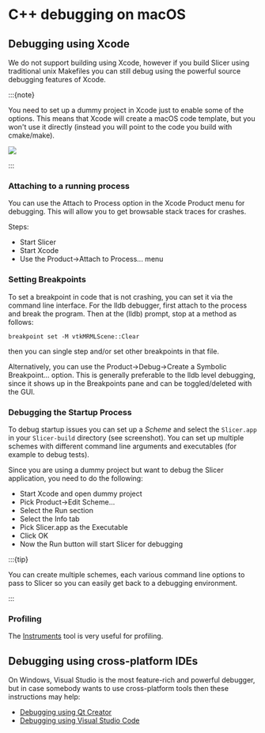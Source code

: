 # C++ debugging on macOS

## Debugging using Xcode

We do not support building using Xcode, however if you build Slicer using traditional unix Makefiles you can still debug using the powerful source debugging features of Xcode.

:::{note}

You need to set up a dummy project in Xcode just to enable some of the options. This means that Xcode will create a macOS code template, but you won't use it directly (instead you will point to the code you build with cmake/make).

![](https://github.com/Slicer/Slicer/releases/download/docs-resources/debugging_xcode.png)

:::

### Attaching to a running process

You can use the Attach to Process option in the Xcode Product menu for debugging. This will allow you to get browsable stack traces for crashes.

Steps:
- Start Slicer
- Start Xcode
- Use the Product->Attach to Process... menu

### Setting Breakpoints

To set a breakpoint in code that is not crashing, you can set it via the command line interface.  For the lldb debugger, first attach to the process and break the program.  Then at the (lldb) prompt, stop at a method as follows:

```text
breakpoint set -M vtkMRMLScene::Clear
```

then you can single step and/or set other breakpoints in that file.

Alternatively, you can use the Product->Debug->Create a Symbolic Breakpoint... option.  This is generally preferable to the lldb level debugging, since it shows up in the Breakpoints pane and can be toggled/deleted with the GUI.

### Debugging the Startup Process

To debug startup issues you can set up a *Scheme* and select the `Slicer.app` in your `Slicer-build` directory (see screenshot). You can set up multiple schemes with different command line arguments and executables (for example to debug tests).

Since you are using a dummy project but want to debug the Slicer application, you need to do the following:

- Start Xcode and open dummy project
- Pick Product->Edit Scheme...
- Select the Run section
- Select the Info tab
- Pick Slicer.app as the Executable
- Click OK
- Now the Run button will start Slicer for debugging

:::{tip}

You can create multiple schemes, each various command line options to pass to Slicer so you can easily get back to a debugging environment.

:::

### Profiling

The [Instruments](https://en.wikipedia.org/wiki/Instruments_%28application%29) tool is very useful for profiling.

## Debugging using cross-platform IDEs

On Windows, Visual Studio is the most feature-rich and powerful debugger, but in case somebody wants to use cross-platform tools then these instructions may help:

- [Debugging using Qt Creator](qtcreatorcpp.md)
- [Debugging using Visual Studio Code](vscodecpp.md)
